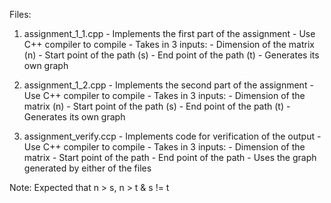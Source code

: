 Files:

1. assignment_1_1.cpp		-	Implements the first part of the assignment
				-	Use C++ compiler to compile
				-	Takes in 3 inputs:
						- Dimension of the matrix (n)
						- Start point of the path (s)
						- End point of the path   (t)
				- 	Generates its own graph

2. assignment_1_2.cpp		-	Implements the second part of the assignment
				-	Use C++ compiler to compile
				-	Takes in 3 inputs:
						- Dimension of the matrix (n)
						- Start point of the path (s)
						- End point of the path   (t)
				-	Generates its own graph
		

3. assignment_verify.ccp 	-	Implements code for verification of the output
				-	Use C++ compiler to compile
				-	Takes in 3 inputs:
						- Dimension of the matrix
						- Start point of the path
						- End point of the path
				-	Uses the graph generated by either of the files

Note: Expected that n > s, n > t & s != t
